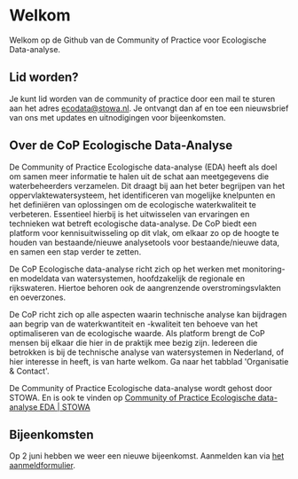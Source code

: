 # Welkom

Welkom op de Github van de Community of Practice voor Ecologische Data-analyse.

## Lid worden?
Je kunt lid worden van de community of practice door een mail te sturen aan het adres ecodata@stowa.nl. Je ontvangt dan af en toe een nieuwsbrief van ons met updates en uitnodigingen voor bijeenkomsten.



## Over de CoP Ecologische Data-Analyse
De Community of Practice Ecologische data-analyse (EDA) heeft als doel om samen meer informatie te halen uit de schat aan meetgegevens die waterbeheerders verzamelen. Dit draagt bij aan het beter begrijpen van het oppervlaktewatersysteem, het identificeren van mogelijke knelpunten en het definiëren van oplossingen om de ecologische waterkwaliteit te verbeteren. Essentieel hierbij is het uitwisselen van ervaringen en technieken wat betreft ecologische data-analyse. De CoP biedt een platform voor kennisuitwisseling op dit vlak, om elkaar zo op de hoogte te houden van bestaande/nieuwe analysetools voor bestaande/nieuwe data, en samen een stap verder te zetten.

De CoP Ecologische data-analyse richt zich op het werken met monitoring- en modeldata van watersystemen, hoofdzakelijk de regionale en rijkswateren. Hiertoe behoren ook de aangrenzende overstromingsvlakten en oeverzones.

De CoP richt zich op alle aspecten waarin technische analyse kan bijdragen aan begrip van de waterkwantiteit en -kwaliteit ten behoeve van het optimaliseren van de ecologische waarde. Als platform brengt de CoP mensen bij elkaar die hier in de praktijk mee bezig zijn. Iedereen die betrokken is bij de technische analyse van watersystemen in Nederland, of hier interesse in heeft, is van harte welkom. Ga naar het tabblad 'Organisatie & Contact'.

De Community of Practice Ecologische data-analyse wordt gehost door STOWA. En is ook te vinden op [Community of Practice Ecologische data-analyse EDA | STOWA](https://www.stowa.nl/onderwerpen/waterkwaliteit/van-kennis-naar-praktijk/community-practice-ecologische-data-analyse-eda)

## Bijeenkomsten
Op 2 juni hebben we weer een nieuwe bijeenkomst. Aanmelden kan via [het aanmeldformulier](https://docs.google.com/forms/d/e/1FAIpQLSeeZX0Z6OFCqKfTHtxWIMDndgzzMbyposLg-__5vKJYrq9hlA/viewform).
